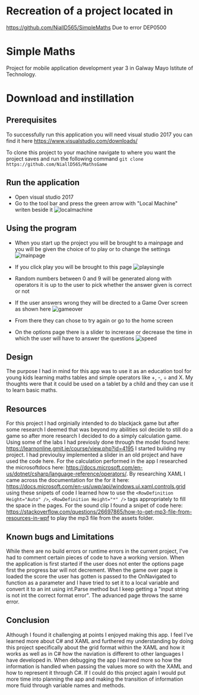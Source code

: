 # Recreation of a project located in 
https://github.com/NiallD565/SimpleMaths
Due to error DEP0500
# Simple Maths 
Project for mobile application development year 3 in Galway Mayo Istitute of Technology.

# Download and instillation
## Prerequisites
To successfully run this application you will need visual studio 2017 you can find it here https://www.visualstudio.com/downloads/

To clone this project to your machine navigate to where you want the project saves and run the following command 
`git clone https://github.com/NiallD565/MathsGame`

## Run the application
* Open visual studio 2017
* Go to the tool bar and press the green arrow with "Local Machine" writen beside it
![localmachine](https://user-images.githubusercontent.com/36037121/38736792-13ca2e6e-3f25-11e8-9f4d-55f9e32b5042.PNG)

## Using the program
* When you start up the project you will be brought to a mainpage and you will be given the choice of to play or to change the settings
![mainpage](https://user-images.githubusercontent.com/36037121/38737028-ce82c392-3f25-11e8-8fac-335a72bae1bf.PNG)

* If you click play you will be brought to this page
![playsingle](https://user-images.githubusercontent.com/36037121/38737058-e59a3ab0-3f25-11e8-9765-322a51b08d45.PNG)
* Random numbers between 0 and 9 will be generated along with operators it is up to the user to pick whether the answer given is correct or not
* If the user answers wrong they will be directed to a Game Over screen as shown here
![gameover](https://user-images.githubusercontent.com/36037121/38737214-6f479794-3f26-11e8-9555-9feb19d8e535.PNG)
* From there they can chose to try again or go to the home screen

* On the options page there is a slider to increrase or decrease the time in which the user will have to answer the questions
![speed](https://user-images.githubusercontent.com/36037121/38737471-3b2a6814-3f27-11e8-92a1-96451604a25a.PNG)

## Design
The purpose I had in mind for this app was to use it as an education tool for young kids learning maths tables and simple operators like +, -, ÷ and X. My thoughts were that it could be used on a tablet by a child and they can use it to learn basic maths.

## Resources
For this project I had orginially intended to do blackjack game but after some research I deemed that was beyond my abilities soI decide to still do a game so after more research I decided to do a simply calculation game. Using some of the labs I had previosly done through the model found here: https://learnonline.gmit.ie/course/view.php?id=4195 I started building my project. I had previoulsy implemented a slider in an old project and have used the code here. For the calculation performed in the app I researched the microsoftdocs here: https://docs.microsoft.com/en-us/dotnet/csharp/language-reference/operators/. By researching XAML I came across the documentation for the for it here: https://docs.microsoft.com/en-us/uwp/api/windows.ui.xaml.controls.grid using these snipets of code I learned how to use the `<RowDefinition Height="Auto" />`, `<RowDefinition Height="*" />` tags appropriately to fill the space in the pages. For the sound clip I found a snipet of code here: https://stackoverflow.com/questions/26697865/how-to-get-mp3-file-from-resources-in-wpf to play the mp3 file from the assets folder.

## Known bugs and Limitations
While there are no build errors or runtime errors in the current project, I've had to comment certain pieces of code to have a working version. When the application is first started if the user does not enter the options page first the progress bar will not decrement. When the game over page is loaded the score the user has gotten is passed to the OnNavigated to function as a parameter and I have tried to set it to a local variable and convert it to an int using int.Parse method but I keep getting a "input string is not int the correct format error". The advanced page throws the same error.

## Conclusion
Although I found it challenging at points I enjoyed making this app. I feel I've learned more about C# and XAML and furthered my understanding by doing this project specifically about the grid format within the XAML and how it works as well as in C# how the naviation is different to other languages I have developed in. When debugging the app I learned more so how the information is handled when passing the values more so with the XAML and how to represent it through C#. If I could do this project again I would put more time into planning the app and making the transition of information more fluid through variable names and methods.
